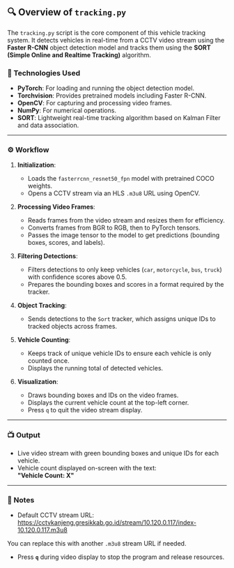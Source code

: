 ## 🔍 Overview of `tracking.py`

The `tracking.py` script is the core component of this vehicle tracking system. It detects vehicles in real-time from a CCTV video stream using the **Faster R-CNN** object detection model and tracks them using the **SORT (Simple Online and Realtime Tracking)** algorithm.

### 🔧 Technologies Used

- **PyTorch**: For loading and running the object detection model.
- **Torchvision**: Provides pretrained models including Faster R-CNN.
- **OpenCV**: For capturing and processing video frames.
- **NumPy**: For numerical operations.
- **SORT**: Lightweight real-time tracking algorithm based on Kalman Filter and data association.

---

### ⚙️ Workflow

1. **Initialization**:
   - Loads the `fasterrcnn_resnet50_fpn` model with pretrained COCO weights.
   - Opens a CCTV stream via an HLS `.m3u8` URL using OpenCV.

2. **Processing Video Frames**:
   - Reads frames from the video stream and resizes them for efficiency.
   - Converts frames from BGR to RGB, then to PyTorch tensors.
   - Passes the image tensor to the model to get predictions (bounding boxes, scores, and labels).

3. **Filtering Detections**:
   - Filters detections to only keep vehicles (`car`, `motorcycle`, `bus`, `truck`) with confidence scores above 0.5.
   - Prepares the bounding boxes and scores in a format required by the tracker.

4. **Object Tracking**:
   - Sends detections to the `Sort` tracker, which assigns unique IDs to tracked objects across frames.

5. **Vehicle Counting**:
   - Keeps track of unique vehicle IDs to ensure each vehicle is only counted once.
   - Displays the running total of detected vehicles.

6. **Visualization**:
   - Draws bounding boxes and IDs on the video frames.
   - Displays the current vehicle count at the top-left corner.
   - Press `q` to quit the video stream display.

---

### 📺 Output

- Live video stream with green bounding boxes and unique IDs for each vehicle.
- Vehicle count displayed on-screen with the text:  
  **"Vehicle Count: X"**

---

### 📌 Notes

- Default CCTV stream URL:
https://cctvkanjeng.gresikkab.go.id/stream/10.120.0.117/index-10.120.0.117.m3u8

You can replace this with another `.m3u8` stream URL if needed.

- Press **`q`** during video display to stop the program and release resources.

